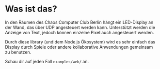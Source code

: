 # Was ist das?

In den Räumen des Chaos Computer Club Berlin hängt ein LED-Display an der Wand, das
über UDP angesteuert werden kann. Unterstützt werden die Anzeige von Text, jedoch
können einzelne Pixel auch angesteuert werden.

Durch diese library (und dem Node.js Ökosystem) wird es sehr einfach das Display
durch Spiele oder andere kollaborative Anwendungen gemeinsam zu benutzen.

Schau dir auf jeden Fall `examples/web/` an.
